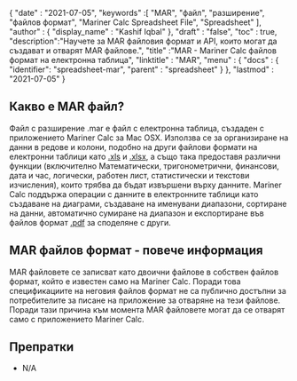 {
  "date" : "2021-07-05",
  "keywords" :[ "MAR", "файл", "разширение", "файлов формат", "Mariner Calc Spreadsheet File", "Spreadsheet" ],
  "author" : {
    "display_name" : "Kashif Iqbal"
},
  "draft" : "false",
  "toc" : true,
  "description":"Научете за MAR файловия формат и API, които могат да създават и отварят MAR файлове.",
  "title" :"MAR - Mariner Calc файлов формат на електронна таблица",
  "linktitle" : "MAR",
  "menu" : {
    "docs" : {
    "identifier": "spreadsheet-mar",
      "parent" : "spreadsheet"
}
},
  "lastmod" : "2021-07-05"
}

## Какво е MAR файл?

Файл с разширение .mar е файл с електронна таблица, създаден с приложението Mariner Calc за Mac OSX. Използва се за организиране на данни в редове и колони, подобно на други файлови формати на електронни таблици като [.xls](/bg/spreadsheet/xls/) и [.xlsx](/bg/spreadsheet/xlsx/), а също така предоставя различни функции (включително Математически, тригонометрични, финансови, дата и час, логически, работен лист, статистически и текстови изчисления), които трябва да бъдат извършени върху данните. Mariner Calc поддържа операции с данните в електронните таблици като създаване на диаграми, създаване на именувани диапазони, сортиране на данни, автоматично сумиране на диапазон и експортиране във файлов формат [.pdf](/bg/pdf/) за споделяне с други.

## MAR файлов формат - повече информация

MAR файловете се записват като двоични файлове в собствен файлов формат, който е известен само на Mariner Calc. Поради това спецификациите на неговия файлов формат не са публично достъпни за потребителите за писане на приложение за отваряне на тези файлове. Поради тази причина към момента MAR файловете могат да се отварят само с приложението Mariner Calc.

## Препратки

* N/A

